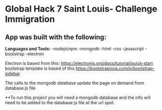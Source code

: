 Global Hack 7 Saint Louis- Challenge Immigration
=====================
App was built with the following:
---------------------
**Languages and Tools:**
-nodejs\npm
-mongodb
-html
-css
-javascript
-bootstrap
-electron


Electron is based from this: https://electronjs.org/docs/tutorial/quick-start
bootstrap template is based of this https://bootstrapious.com/p/bootstrap-sidebar

The calls to the mongodb database update the page on demand from database.js file


**To run this project you will need a mongodb database and the info will need to be added to the database.js file at the url spot.
